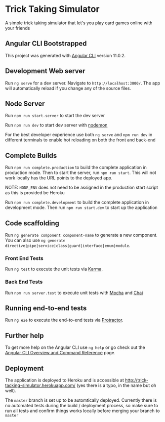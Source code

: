 # Trick Taking Simulator

A simple trick taking simulator that let's you play card games online with your friends

## Angular CLI Bootstrapped

This project was generated with [Angular CLI](https://github.com/angular/angular-cli) version 11.0.2.

## Development Web server

Run `ng serve` for a dev server. Navigate to `http://localhost:3000/`. The app will automatically reload if you change any of the source files.

## Node Server

Run `npm run start.server` to start the dev server

Run `npm run dev` to start dev server with [nodemon](https://github.com/remy/nodemon)

For the best developer experience use both `ng serve` and `npm run dev` in different terminals to enable hot reloading on both the front and back-end

## Complete Builds

Run `npm run complete.production` to build the complete application in production mode. Then to start the server, run `npm run start`. This will not work locally has the URL points to the deployed app. 

NOTE: `NODE_ENV` does not need to be assigned in the production start script as this is provided be Heroku

Run `npm run complete.development` to build the complete application in development mode. Then run `npm run start.dev` to start up the application

## Code scaffolding

Run `ng generate component component-name` to generate a new component. You can also use `ng generate directive|pipe|service|class|guard|interface|enum|module`.

### Front End Tests

Run `ng test` to execute the unit tests via [Karma](https://karma-runner.github.io).

### Back End Tests

Run `npm run server.test` to execute unit tests with [Mocha](https://mochajs.org/) and [Chai](https://www.chaijs.com/)

## Running end-to-end tests

Run `ng e2e` to execute the end-to-end tests via [Protractor](http://www.protractortest.org/).

## Further help

To get more help on the Angular CLI use `ng help` or go check out the [Angular CLI Overview and Command Reference](https://angular.io/cli) page.

## Deployment

The application is deployed to Heroku and is accessible at http://trick-tacking-simulator.herokuapp.com/ (yes there is a typo, in the name but oh well).

The `master` branch is set up to be automtically deployed. Currently there is no automated tests during the build / deployment process, so make sure to run all tests and confirm things works locally before merging your branch to `master`
